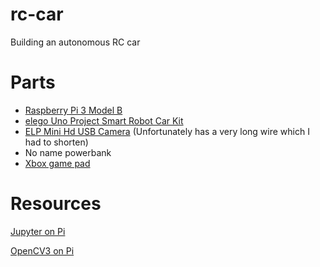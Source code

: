 # rc-car
Building an autonomous RC car

# Parts
* [Raspberry Pi 3 Model B](https://www.amazon.com/Raspberry-Pi-RASPBERRYPI3-MODB-1GB-Model-Motherboard/dp/B01CD5VC92/ref=sr_1_2?s=pc&ie=UTF8&qid=1486413487&sr=1-2&keywords=raspberry+pi+3)
* [elego Uno Project Smart Robot Car Kit](https://www.amazon.com/Elegoo-Four-wheel-Ultrasonic-Intelligent-Educational/dp/B01DPH0SWY) 
* [ELP Mini Hd USB Camera](https://www.amazon.com/ELP-Megapixel-Supports-android-windows/dp/B00VFQK1Q6/ref=sr_1_5?s=pc&ie=UTF8&qid=1486413525&sr=1-5&keywords=usb+camera+elp) (Unfortunately has a very long wire which I had to shorten)
* No name powerbank
* [Xbox game pad](https://www.amazon.com/Microsoft-Wireless-Controller-Windows-Console/dp/B004QRKWKQ/ref=sr_1_1?s=videogames&ie=UTF8&qid=1486414035&sr=1-1&keywords=xbox+gamepad+wireless)

# Resources
[Jupyter on Pi](http://makeyourownneuralnetwork.blogspot.de/2016/03/ipython-neural-networks-on-raspberry-pi.html)

[OpenCV3 on Pi](http://www.pyimagesearch.com/2016/04/18/install-guide-raspberry-pi-3-raspbian-jessie-opencv-3/)
